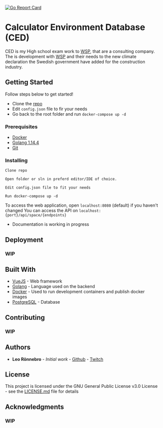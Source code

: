[![Go Report Card](https://goreportcard.com/badge/github.com/lilahamstern/ced)](https://goreportcard.com/report/github.com/lilahamstern/ced)

# Calculator Environment Database (CED)

CED is my High school exam work to [WSP](https://wsp.com), that are a consulting company.
The is development with [WSP](https://wsp.com) and their needs to the new climate declaration the Swedish government have added for the construction industry.

## Getting Started

Follow steps below to get started!

- Clone the [repo](https://github.com/Lilahamstern/ced)
- Edit `config.json` file to fir your needs
- Go back to the root folder and run `docker-compose up -d`

### Prerequisites

- [Docker](https://www.docker.com/)
- [Golang 1.14.4](https://golang.org)
- [Git](https://git-scm.com)

### Installing

```
Clone repo
```

```
Open folder or sln in preferd editor/IDE of choice.
```

```
Edit config.json file to fit your needs
```

```
Run docker-compose up -d
```

To access the web application, open `localhost:8080` (default) if you haven't changed
You can access the API on `localhost:{port}/api/space/{endpoints}`
* Documentation is working in progress

## Deployment

### WIP

## Built With

- [VueJS](https://vuejs.org/) - Web framework
- [Golang](https://golang.org) - Language used on the backend
- [Docker](https://www.docker.com/) - Used to run development containers and publish docker images
- [PostgreSQL](https://www.postgresql.org) - Database

## Contributing

### WIP

## Authors

- **Leo Rönnebro** - _Initial work_ - [Github](https://github.com/lilahamstern) - [Twitch](https://twitch.tv/lilahamstern)

## License

This project is licensed under the GNU General Public License v3.0 License - see the [LICENSE.md](LICENSE.md) file for details

## Acknowledgments

### WIP
